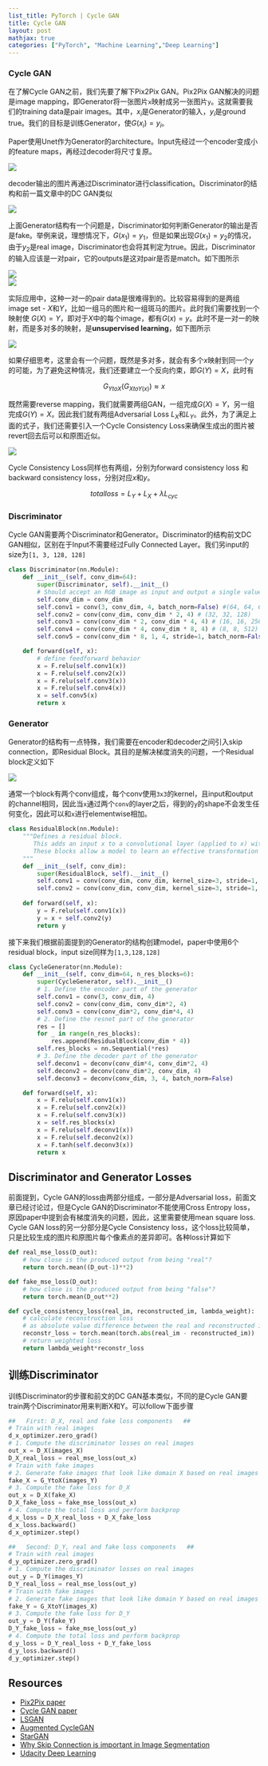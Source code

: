```yaml
---
list_title: PyTorch | Cycle GAN
title: Cycle GAN
layout: post
mathjax: true
categories: ["PyTorch", "Machine Learning","Deep Learning"]
---
```


### Cycle GAN

在了解Cycle GAN之前，我们先要了解下Pix2Pix GAN。Pix2Pix GAN解决的问题是image mapping，即Generator将一张图片`x`映射成另一张图片`y`。这就需要我们的training data是pair images。其中，$x_i$是Generator的输入，$y_i$是ground true。我们的目标是训练Generator，使$G(x_i) = y_i$。

Paper使用Unet作为Generator的architecture。Input先经过一个encoder变成小的feature maps，再经过decoder将尺寸复原。

<img class="md-img-center" src="{{site.baseurl}}/assets/images/2019/08/gan_09.png">

decoder输出的图片再通过Discriminator进行classification。Discriminator的结构和前一篇文章中的DC GAN类似

<img class="md-img-center" src="{{site.baseurl}}/assets/images/2019/08/gan_10.png">

上面Generator结构有一个问题是，Discriminator如何判断Generator的输出是否是fake。举例来说，理想情况下，$G(x_1)=y_1$，但是如果出现$G(x_1)=y_2$的情况，由于$y_2$是real image，Discriminator也会将其判定为true。因此，Discriminator的输入应该是一对pair，它的outputs是这对pair是否是match。如下图所示

<div class="md-flex-h md-flex-no-wrap">
<div><img src="{{site.baseurl}}/assets/images/2019/08/gan_11.png"></div>
<div class="md-margin-left-12"><img src="{{site.baseurl}}/assets/images/2019/08/gan_12.png" ></div>
</div>

实际应用中，这种一对一的pair data是很难得到的。比较容易得到的是两组image set - $X$和$Y$，比如一组马的图片和一组斑马的图片。此时我们需要找到一个映射使 $G(X) = Y$，即对于$X$中的每个image，都有$G(x) = y$。此时不是一对一的映射，而是多对多的映射，是**unsupervised learning**，如下图所示

<div class="md-margin-left-12"><img src="{{site.baseurl}}/assets/images/2019/08/gan_13.png" ></div>

如果仔细思考，这里会有一个问题，既然是多对多，就会有多个$x$映射到同一个$y$的可能，为了避免这种情况，我们还要建立一个反向约束，即$G(Y) = X$，此时有

$$
G_{YtoX}(G_{XtoY(x)}) \approx x
$$

既然需要reverse mapping，我们就需要两组GAN，一组完成$G(X)=Y$，另一组完成$G(Y)=X$。因此我们就有两组Adversarial Loss $L_X$和$L_Y$。此外，为了满足上面的式子，我们还需要引入一个Cycle Consistency Loss来确保生成出的图片被revert回去后可以和原图近似。

<div class="md-margin-left-12"><img src="{{site.baseurl}}/assets/images/2019/08/gan_14.png" ></div>

Cycle Consistency Loss同样也有两组，分别为forward consistency loss 和 backward consistency loss，分别对应$x$和$y$。

$$
total loss = L_Y + L_X + \lambda L_{cyc}
$$

### Discriminator

Cycle GAN需要两个Discriminator和Generator。Discriminator的结构前文DC GAN相似，区别在于Input不需要经过Fully Connected Layer。我们另input的size为`[1, 3, 128, 128]`

```python
class Discriminator(nn.Module):
    def __init__(self, conv_dim=64):
        super(Discriminator, self).__init__()
        # Should accept an RGB image as input and output a single value
        self.conv_dim = conv_dim
        self.conv1 = conv(3, conv_dim, 4, batch_norm=False) #(64, 64, 64)
        self.conv2 = conv(conv_dim, conv_dim * 2, 4) # (32, 32, 128)
        self.conv3 = conv(conv_dim * 2, conv_dim * 4, 4) # (16, 16, 256)
        self.conv4 = conv(conv_dim * 4, conv_dim * 8, 4) # (8, 8, 512)
        self.conv5 = conv(conv_dim * 8, 1, 4, stride=1, batch_norm=False)

    def forward(self, x):
        # define feedforward behavior
        x = F.relu(self.conv1(x))
        x = F.relu(self.conv2(x))
        x = F.relu(self.conv3(x))
        x = F.relu(self.conv4(x))
        x = self.conv5(x)
        return x
```

### Generator

Generator的结构有一点特殊，我们需要在encoder和decoder之间引入skip connection，即Residual Block。其目的是解决梯度消失的问题，一个Residual block定义如下

<div class="md-margin-left-12"><img src="{{site.baseurl}}/assets/images/2019/08/gan_15.png" ></div>

通常一个block有两个conv组成，每个conv使用`3x3`的kernel，且input和output的channel相同，因此当`x`通过两个`conv`的layer之后，得到的`y`的shape不会发生任何变化，因此可以和`x`进行elementwise相加。

```python
class ResidualBlock(nn.Module):
    """Defines a residual block.
       This adds an input x to a convolutional layer (applied to x) with the same size input and output.
       These blocks allow a model to learn an effective transformation from one domain to another.
    """
    def __init__(self, conv_dim):
        super(ResidualBlock, self).__init__()
        self.conv1 = conv(conv_dim, conv_dim, kernel_size=3, stride=1, padding=1, batch_norm=True)
        self.conv2 = conv(conv_dim, conv_dim, kernel_size=3, stride=1, padding=1, batch_norm=True)
        
    def forward(self, x):
        y = F.relu(self.conv1(x))
        y = x + self.conv2(y)
        return y
```

接下来我们根据前面提到的Generator的结构创建model，paper中使用6个residual block，input size同样为`[1,3,128,128]`

```python
class CycleGenerator(nn.Module):
    def __init__(self, conv_dim=64, n_res_blocks=6):
        super(CycleGenerator, self).__init__()
        # 1. Define the encoder part of the generator
        self.conv1 = conv(3, conv_dim, 4)
        self.conv2 = conv(conv_dim, conv_dim*2, 4)
        self.conv3 = conv(conv_dim*2, conv_dim*4, 4)
        # 2. Define the resnet part of the generator
        res = []
        for _ in range(n_res_blocks):
            res.append(ResidualBlock(conv_dim * 4))
        self.res_blocks = nn.Sequential(*res)
        # 3. Define the decoder part of the generator
        self.deconv1 = deconv(conv_dim*4, conv_dim*2, 4)
        self.deconv2 = deconv(conv_dim*2, conv_dim, 4)
        self.deconv3 = deconv(conv_dim, 3, 4, batch_norm=False)

    def forward(self, x):
        x = F.relu(self.conv1(x))
        x = F.relu(self.conv2(x))
        x = F.relu(self.conv3(x))
        x = self.res_blocks(x)
        x = F.relu(self.deconv1(x))
        x = F.relu(self.deconv2(x))
        x = F.tanh(self.deconv3(x))
        return x
```
## Discriminator and Generator Losses

前面提到，Cycle GAN的loss由两部分组成，一部分是Adversarial loss，前面文章已经讨论过，但是Cycle GAN的Discriminator不能使用Cross Entropy loss，原因paper中提到会有梯度消失的问题，因此，这里需要使用mean square loss. Cycle GAN loss的另一分部分是Cycle Consistency loss，这个loss比较简单，只是比较生成的图片和原图片每个像素点的差异即可。各种loss计算如下

```python
def real_mse_loss(D_out):
    # how close is the produced output from being "real"?
    return torch.mean((D_out-1)**2)

def fake_mse_loss(D_out):
    # how close is the produced output from being "false"?
    return torch.mean(D_out**2)

def cycle_consistency_loss(real_im, reconstructed_im, lambda_weight):
    # calculate reconstruction loss 
    # as absolute value difference between the real and reconstructed images
    reconstr_loss = torch.mean(torch.abs(real_im - reconstructed_im))
    # return weighted loss
    return lambda_weight*reconstr_loss   
```

## 训练Discriminator

训练Discriminator的步骤和前文的DC GAN基本类似，不同的是Cycle GAN要train两个Discriminator用来判断X和Y。可以follow下面步骤

```python
##   First: D_X, real and fake loss components   ##
# Train with real images
d_x_optimizer.zero_grad()
# 1. Compute the discriminator losses on real images
out_x = D_X(images_X)
D_X_real_loss = real_mse_loss(out_x)
# Train with fake images
# 2. Generate fake images that look like domain X based on real images in domain Y
fake_X = G_YtoX(images_Y)
# 3. Compute the fake loss for D_X
out_x = D_X(fake_X)
D_X_fake_loss = fake_mse_loss(out_x)
# 4. Compute the total loss and perform backprop
d_x_loss = D_X_real_loss + D_X_fake_loss
d_x_loss.backward()
d_x_optimizer.step()

##   Second: D_Y, real and fake loss components   ##
# Train with real images
d_y_optimizer.zero_grad()
# 1. Compute the discriminator losses on real images
out_y = D_Y(images_Y)
D_Y_real_loss = real_mse_loss(out_y)
# Train with fake images
# 2. Generate fake images that look like domain Y based on real images in domain X
fake_Y = G_XtoY(images_X)
# 3. Compute the fake loss for D_Y
out_y = D_Y(fake_Y)
D_Y_fake_loss = fake_mse_loss(out_y)
# 4. Compute the total loss and perform backprop
d_y_loss = D_Y_real_loss + D_Y_fake_loss
d_y_loss.backward()
d_y_optimizer.step()
```






## Resources

- [Pix2Pix paper](https://arxiv.org/pdf/1611.07004.pdf)
- [Cycle GAN paper](https://arxiv.org/pdf/1703.10593.pdf)
- [LSGAN](https://arxiv.org/pdf/1611.04076.pdf)
- [Augmented CycleGAN](https://arxiv.org/abs/1802.10151)
- [StarGAN](https://github.com/yunjey/StarGAN)
- [Why Skip Connection is important in Image Segmentation](https://arxiv.org/abs/1608.04117)
- [Udacity Deep Learning](https://classroom.udacity.com/nanodegrees/nd101)


